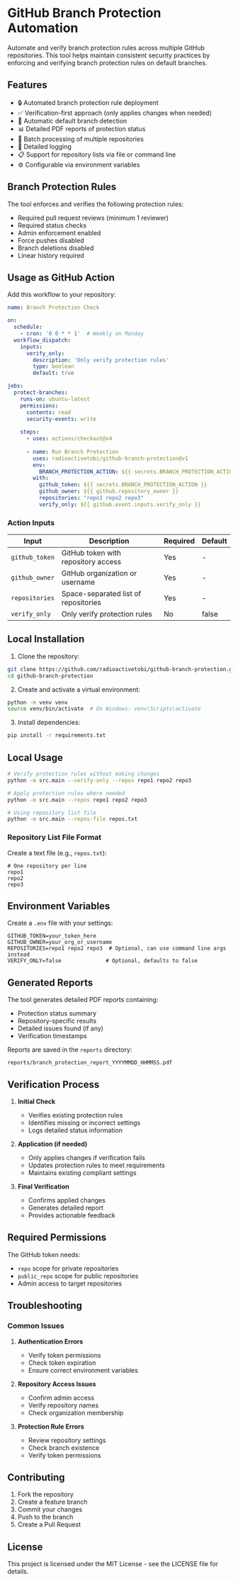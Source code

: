 # GitHub Branch Protection Automation

Automate and verify branch protection rules across multiple GitHub repositories. This tool helps maintain consistent security practices by enforcing and verifying branch protection rules on default branches.

## Features

- 🔒 Automated branch protection rule deployment
- ✅ Verification-first approach (only applies changes when needed)
- 🎯 Automatic default branch detection
- 📊 Detailed PDF reports of protection status
- 🔄 Batch processing of multiple repositories
- 📝 Detailed logging
- 📋 Support for repository lists via file or command line
- ⚙️ Configurable via environment variables

## Branch Protection Rules

The tool enforces and verifies the following protection rules:
- Required pull request reviews (minimum 1 reviewer)
- Required status checks
- Admin enforcement enabled
- Force pushes disabled
- Branch deletions disabled
- Linear history required

## Usage as GitHub Action

Add this workflow to your repository:

```yaml
name: Branch Protection Check

on:
  schedule:
    - cron: '0 0 * * 1'  # Weekly on Monday
  workflow_dispatch:
    inputs:
      verify_only:
        description: 'Only verify protection rules'
        type: boolean
        default: true

jobs:
  protect-branches:
    runs-on: ubuntu-latest
    permissions:
      contents: read
      security-events: write
    
    steps:
      - uses: actions/checkout@v4
      
      - name: Run Branch Protection
        uses: radioactivetobi/github-branch-protection@v1
        env:
          BRANCH_PROTECTION_ACTION: ${{ secrets.BRANCH_PROTECTION_ACTION }}
        with:
          github_token: ${{ secrets.BRANCH_PROTECTION_ACTION }}
          github_owner: ${{ github.repository_owner }}
          repositories: "repo1 repo2 repo3"
          verify_only: ${{ github.event.inputs.verify_only }}
```

### Action Inputs

| Input | Description | Required | Default |
|-------|-------------|----------|---------|
| `github_token` | GitHub token with repository access | Yes | - |
| `github_owner` | GitHub organization or username | Yes | - |
| `repositories` | Space-separated list of repositories | Yes | - |
| `verify_only` | Only verify protection rules | No | false |

## Local Installation

1. Clone the repository:
```bash
git clone https://github.com/radioactivetobi/github-branch-protection.git
cd github-branch-protection
```

2. Create and activate a virtual environment:
```bash
python -m venv venv
source venv/bin/activate  # On Windows: venv\Scripts\activate
```

3. Install dependencies:
```bash
pip install -r requirements.txt
```

## Local Usage

```bash
# Verify protection rules without making changes
python -m src.main --verify-only --repos repo1 repo2 repo3

# Apply protection rules where needed
python -m src.main --repos repo1 repo2 repo3

# Using repository list file
python -m src.main --repos-file repos.txt
```

### Repository List File Format

Create a text file (e.g., `repos.txt`):
```text
# One repository per line
repo1
repo2
repo3
```

## Environment Variables

Create a `.env` file with your settings:
```env
GITHUB_TOKEN=your_token_here
GITHUB_OWNER=your_org_or_username
REPOSITORIES=repo1 repo2 repo3  # Optional, can use command line args instead
VERIFY_ONLY=false              # Optional, defaults to false
```

## Generated Reports

The tool generates detailed PDF reports containing:
- Protection status summary
- Repository-specific results
- Detailed issues found (if any)
- Verification timestamps

Reports are saved in the `reports` directory:
```
reports/branch_protection_report_YYYYMMDD_HHMMSS.pdf
```

## Verification Process

1. **Initial Check**
   - Verifies existing protection rules
   - Identifies missing or incorrect settings
   - Logs detailed status information

2. **Application (if needed)**
   - Only applies changes if verification fails
   - Updates protection rules to meet requirements
   - Maintains existing compliant settings

3. **Final Verification**
   - Confirms applied changes
   - Generates detailed report
   - Provides actionable feedback

## Required Permissions

The GitHub token needs:
- `repo` scope for private repositories
- `public_repo` scope for public repositories
- Admin access to target repositories

## Troubleshooting

### Common Issues

1. **Authentication Errors**
   - Verify token permissions
   - Check token expiration
   - Ensure correct environment variables

2. **Repository Access Issues**
   - Confirm admin access
   - Verify repository names
   - Check organization membership

3. **Protection Rule Errors**
   - Review repository settings
   - Check branch existence
   - Verify token permissions

## Contributing

1. Fork the repository
2. Create a feature branch
3. Commit your changes
4. Push to the branch
5. Create a Pull Request

## License

This project is licensed under the MIT License - see the LICENSE file for details.

